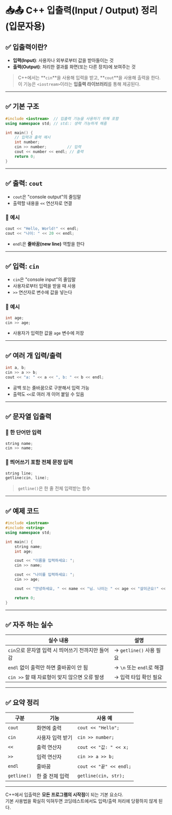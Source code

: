 # 📥📤 C++ 입출력(Input / Output) 정리 (입문자용)

## ✅ 입출력이란?

- **입력(Input)**: 사용자나 외부로부터 값을 받아들이는 것  
- **출력(Output)**: 처리한 결과를 화면(또는 다른 장치)에 보여주는 것  

> C++에서는 **`cin`**을 사용해 입력을 받고, **`cout`**을 사용해 출력을 한다.  
> 이 기능은 `<iostream>`이라는 **입출력 라이브러리**를 통해 제공된다.

---

## ✅ 기본 구조

```cpp
#include <iostream>  // 입출력 기능을 사용하기 위해 포함
using namespace std; // std:: 생략 가능하게 해줌

int main() {
    // 입력과 출력 예시
    int number;
    cin >> number;         // 입력
    cout << number << endl; // 출력
    return 0;
}
```

---

## ✅ 출력: `cout`

- `cout`은 "console output"의 줄임말
- 출력할 내용을 `<<` 연산자로 연결

### 📌 예시
```cpp
cout << "Hello, World!" << endl;
cout << "나이: " << 20 << endl;
```

- `endl`은 **줄바꿈(new line)** 역할을 한다

---

## ✅ 입력: `cin`

- `cin`은 "console input"의 줄임말
- 사용자로부터 입력을 받을 때 사용
- `>>` 연산자로 변수에 값을 넣는다

### 📌 예시
```cpp
int age;
cin >> age;
```

- 사용자가 입력한 값을 `age` 변수에 저장

---

## ✅ 여러 개 입력/출력

```cpp
int a, b;
cin >> a >> b;
cout << "a: " << a << ", b: " << b << endl;
```

- 공백 또는 줄바꿈으로 구분해서 입력 가능
- 출력도 `<<`로 여러 개 이어 붙일 수 있음

---

## ✅ 문자열 입출력

### 📌 한 단어만 입력
```cpp
string name;
cin >> name;
```

### 📌 띄어쓰기 포함 전체 문장 입력
```cpp
string line;
getline(cin, line);
```

> `getline()`은 한 줄 전체 입력받는 함수

---

## ✅ 예제 코드

```cpp
#include <iostream>
#include <string>
using namespace std;

int main() {
    string name;
    int age;

    cout << "이름을 입력하세요: ";
    cin >> name;

    cout << "나이를 입력하세요: ";
    cin >> age;

    cout << "안녕하세요, " << name << "님. 나이는 " << age << "살이군요!" << endl;

    return 0;
}
```

---

## ✅ 자주 하는 실수

| 실수 내용 | 설명 |
|-----------|------|
| `cin`으로 문자열 입력 시 띄어쓰기 전까지만 들어감 | → `getline()` 사용 필요 |
| `endl` 없이 출력만 하면 줄바꿈이 안 됨 | → `\n` 또는 `endl`로 해결 |
| `cin >>` 할 때 자료형이 맞지 않으면 오류 발생 | → 입력 타입 확인 필요 |

---

## ✅ 요약 정리

| 구분  | 기능                | 사용 예                      |
|-------|---------------------|------------------------------|
| `cout`| 화면에 출력         | `cout << "Hello";`          |
| `cin` | 사용자 입력 받기    | `cin >> number;`            |
| `<<`  | 출력 연산자         | `cout << "값: " << x;`      |
| `>>`  | 입력 연산자         | `cin >> a >> b;`            |
| `endl`| 줄바꿈              | `cout << "끝" << endl;`     |
| `getline()` | 한 줄 전체 입력 | `getline(cin, str);`        |

---

C++에서 입출력은 **모든 프로그램의 시작점**이 되는 기본 요소다.  
기본 사용법을 확실히 익혀두면 코딩테스트에서도 입력/출력 처리에 당황하지 않게 된다.
